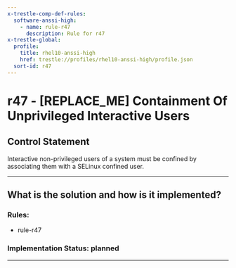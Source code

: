 ```yaml
---
x-trestle-comp-def-rules:
  software-anssi-high:
    - name: rule-r47
      description: Rule for r47
x-trestle-global:
  profile:
    title: rhel10-anssi-high
    href: trestle://profiles/rhel10-anssi-high/profile.json
  sort-id: r47
---
```


# r47 - \[REPLACE_ME\] Containment Of Unprivileged Interactive Users

## Control Statement

Interactive non-privileged users of a system must be confined by associating them with a SELinux confined user.

______________________________________________________________________

## What is the solution and how is it implemented?

<!-- For implementation status enter one of: implemented, partial, planned, alternative, not-applicable -->

<!-- Note that the list of rules under ### Rules: is read-only and changes will not be captured after assembly to JSON -->

<!-- Add control implementation description here for control: r47 -->

### Rules:

  - rule-r47

### Implementation Status: planned

______________________________________________________________________
